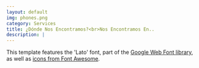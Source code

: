 ```yaml
---
layout: default
img: phones.png
category: Services
title: ¿Dónde Nos Encontramos?<br>Nos Encontramos En..
description: |
---
```

This template features the 'Lato' font, part of the [Google Web Font library](http://www.google.com/fonts), as well as [icons from Font Awesome](http://fontawesome.io).